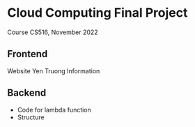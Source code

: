 # Cloud Computing Final Project

Course CS516, November 2022

## Frontend

Website Yen Truong Information

## Backend

- Code for lambda function
- Structure
